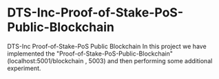 # DTS-Inc-Proof-of-Stake-PoS-Public-Blockchain
DTS-Inc Proof-of-Stake-PoS Public Blockchain In this project we have implemented the "Proof-of-Stake-PoS-Public-Blockchain" (localhost:5001/blockchain , 5003) and then performing some additional experiment.

